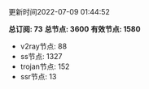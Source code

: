 更新时间2022-07-09 01:44:52

**总订阅: 73**
**总节点: 3600**
**有效节点: 1580**
- v2ray节点: 88
- ss节点: 1327
- trojan节点: 152
- ssr节点: 13
